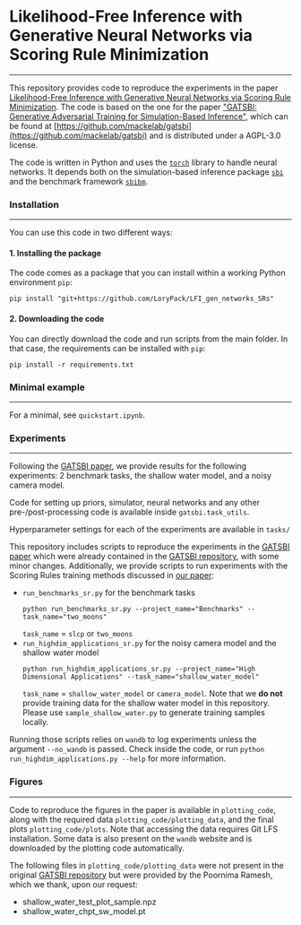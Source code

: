 # Likelihood-Free Inference with Generative Neural Networks via Scoring Rule Minimization
---

This repository provides code to reproduce the experiments in the paper [Likelihood-Free Inference with Generative Neural Networks via Scoring Rule Minimization](https://arxiv.org/abs/2205.15784). The code is based on the one for the paper ["GATSBI: Generative Adversarial Training for Simulation-Based Inference"](https://openreview.net/forum?id=kR1hC6j48Tp&referrer=%5BAuthor%20Console%5D(%2Fgroup%3Fid%3DICLR.cc%2F2022%2FConference%2FAuthors%23your-submissions)), which can be found at [https://github.com/mackelab/gatsbi](https://github.com/mackelab/gatsbi) and is distributed under a AGPL-3.0 license.


The code is written in Python and uses the [`torch`](https://pytorch.org/) library to handle neural networks. It depends both on the simulation-based inference package [`sbi`](https://github.com/mackelab/sbi) and the benchmark framework [`sbibm`](https://github.com/mackelab/sbibm).

### Installation
___
You can use this code in two different ways: 
#### 1. Installing the package
The code comes as a package that you can install within a working Python environment `pip`:
```
pip install "git+https://github.com/LoryPack/LFI_gen_networks_SRs"
```
#### 2. Downloading the code
You can directly download the code and run scripts from the main folder. In that case, the requirements can be installed with `pip`:
```
pip install -r requirements.txt
```

### Minimal example
___
For a minimal, see `quickstart.ipynb`.

### Experiments
___
Following the [GATSBI paper](https://openreview.net/forum?id=kR1hC6j48Tp&referrer=%5BAuthor%20Console%5D(%2Fgroup%3Fid%3DICLR.cc%2F2022%2FConference%2FAuthors%23your-submissions)), we provide results for the following experiments: 2 benchmark tasks, the shallow water model, and a noisy camera model.

Code for setting up priors, simulator, neural networks and any other pre-/post-processing code is available inside `gatsbi.task_utils`.

Hyperparameter settings for each of the experiments are available in `tasks/`


This repository includes scripts to reproduce the experiments in the [GATSBI paper](https://openreview.net/forum?id=kR1hC6j48Tp&referrer=%5BAuthor%20Console%5D(%2Fgroup%3Fid%3DICLR.cc%2F2022%2FConference%2FAuthors%23your-submissions)) which were already contained in the [GATSBI repository](https://github.com/mackelab/gatsbi), with some minor changes. Additionally, we provide scripts to run experiments with the Scoring Rules training methods discussed in [our paper](LINK):
- `run_benchmarks_sr.py` for the benchmark tasks
    ```
    python run_benchmarks_sr.py --project_name="Benchmarks" --task_name="two_moons"
    ```
    `task_name` = `slcp` or `two_moons`
- `run_highdim_applications_sr.py` for the noisy camera model and the shallow water model  
    ```
    python run_highdim_applications_sr.py --project_name="High Dimensional Applications" --task_name="shallow_water_model"
    ```
    `task_name` = `shallow_water_model` or `camera_model`.
    Note that we **do not** provide training data for the shallow water model in this repository. Please use `sample_shallow_water.py` to generate training samples locally.

Running those scripts relies on `wandb` to log experiments unless the argument `--no_wandb` is passed. Check inside the code, or run `python run_highdim_applications.py --help` for more information.  

### Figures
___
Code to reproduce the figures in the paper is available in `plotting_code`, along with the required data `plotting_code/plotting_data`, and the final plots `plotting_code/plots`. Note that accessing the data requires Git LFS installation. Some data is also present on the `wandb` website and is downloaded by the plotting code automatically.

The following files in `plotting_code/plotting_data` were not present in the original [GATSBI repository](https://github.com/mackelab/gatsbi) but were provided by the Poornima Ramesh, which we thank, upon our request:
- shallow_water_test_plot_sample.npz 
- shallow_water_chpt_sw_model.pt 
